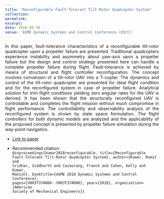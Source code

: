 ```yaml
---
title: "Reconfigurable Fault-Tolerant Tilt-Rotor Quadcopter System"
collection: 
permalink: 
excerpt: 
date: 2018-09-30
venue: 'ASME Dynamic Systems and Control Conference (DSCC)'
---
```


<div style="text-align: justify"> In this paper, fault-tolerance characteristics of a reconfigurable tilt-rotor quadcopter upon a propeller failure are presented. Traditional quadcopters experience instability and asymmetry about yaw-axis upon a propeller failure but the design and control strategy presented here can handle a complete propeller failure during flight. Fault-tolerance is achieved by means of structural and flight controller reconfiguration. The concept involves conversion of a tilt-rotor UAV into a T-copter. The dynamics and control of the tilt-rotor quadcopter are presented for ideal flight condition and for the reconfigured system in case of propeller failure. Analytical solution for trim flight conditions yielding zero angular rates for the UAV is derived. It has been shown that the structurally reconfigured UAV is controllable and completes the flight mission without much compromise in flight performance. The controllability and observability analysis of the reconfigured system is shown by state space formulation. The flight controllers for both dynamic models are analyzed and the applicability of the proposed concept is presented by propeller failure simulation during the way-point navigation. </div> 

  
* [Link to paper](https://proceedings.asmedigitalcollection.asme.org/proceeding.aspx?articleid=2715385)

* Recommended citation: <code>
@inproceedings{kumar2018reconfigurable,
  title={Reconfigurable Fault-Tolerant Tilt-Rotor Quadcopter System},
  author={Kumar, Rumit and Sridhar, Siddharth and Cazaurang, Franck and Cohen, Kelly and Kumar, Manish},
  booktitle={ASME 2018 Dynamic Systems and Control Conference},
  pages={V003T37A008--V003T37A008},
  year={2018},
  organization={American Society of Mechanical Engineers}}
 </code> 
